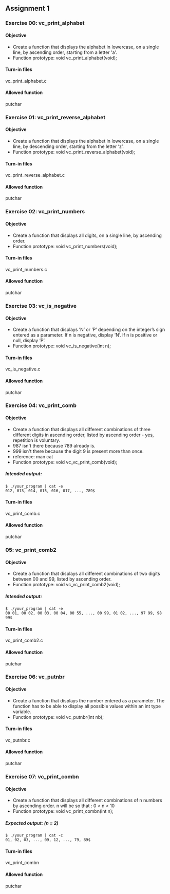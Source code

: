 ## Assignment 1
### Exercise 00: vc_print_alphabet
#### Objective
- Create a function that displays the alphabet in lowercase, on a single line, by ascending order, starting from a letter 'a'.
- Function prototype: void vc_print_alphabet(void);
#### Turn-in files
vc_print_alphabet.c
#### Allowed function
putchar

### Exercise 01: vc_print_reverse_alphabet
#### Objective
- Create a function that displays the alphabet in lowercase, on a single line, by descending order, starting from the letter ’z’.
- Function prototype: void vc_print_reverse_alphabet(void);
#### Turn-in files
vc_print_reverse_alphabet.c
#### Allowed function
putchar

### Exercise 02: vc_print_numbers
#### Objective
- Create a function that displays all digits, on a single line, by ascending order.
- Function prototype: void vc_print_numbers(void);
#### Turn-in files
vc_print_numbers.c
#### Allowed function
putchar

### Exercise 03: vc_is_negative
#### Objective
- Create a function that displays ’N’ or ’P’ depending on the integer’s sign entered as a parameter. If n is negative, display ’N’. If n is positive or null, display ’P’.
- Function prototype: void vc_is_negative(int n);
#### Turn-in files
vc_is_negative.c
#### Allowed function
putchar

### Exercise 04: vc_print_comb
#### Objective
- Create a function that displays all different combinations of three different digits in ascending order, listed by ascending order - yes, repetition is voluntary.
- 987 isn't there because 789 already is.
- 999 isn't there because the digit 9 is present more than once.
- reference: man cat
- Function prototype: void vc_vc_print_comb(void);
##### Intended output:
```
$ ./your_program | cat -e
012, 013, 014, 015, 016, 017, ..., 789$
```
#### Turn-in files
vc_print_comb.c
#### Allowed function
putchar

### 05: vc_print_comb2
#### Objective
- Create a function that displays all different combinations of two digits between 00 and 99, listed by ascending order.
- Function prototype: void vc_vc_print_comb2(void);
##### Intended output:
```
$ ./your_program | cat -e
00 01, 00 02, 00 03, 00 04, 00 55, ..., 00 99, 01 02, ..., 97 99, 98 99$
```
#### Turn-in files
vc_print_comb2.c
#### Allowed function
putchar

### Exercise 06: vc_putnbr
#### Objective
- Create a function that displays the number entered as a parameter. The function has to be able to display all possible values within an int type variable.
- Function prototype: void vc_putnbr(int nb);
#### Turn-in files
vc_putnbr.c
#### Allowed function
putchar

### Exercise 07: vc_print_combn
#### Objective
- Create a function that displays all different combinations of n numbers by ascending order.
n will be so that : 0 < n < 10
- Function prototype: void vc_print_combn(int n);
##### Expected output: (n = 2)
```
$ ./your_program | cat -c
01, 02, 03, ..., 09, 12, ..., 79, 89$
```
#### Turn-in files
vc_print_combn
#### Allowed function
putchar